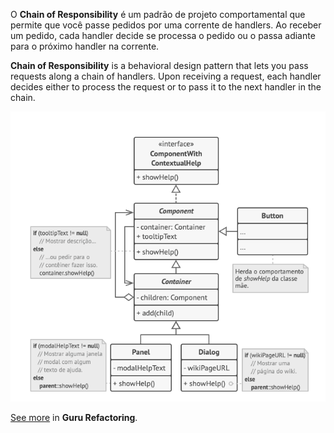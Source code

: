 O **Chain of Responsibility** é um padrão de projeto comportamental que permite que você passe pedidos por uma corrente de handlers. Ao receber um pedido, cada handler decide se processa o pedido ou o passa adiante para o próximo handler na corrente.

**Chain of Responsibility** is a behavioral design pattern that lets you pass requests along a chain of handlers. Upon receiving a request, each handler decides either to process the request or to pass it to the next handler in the chain.

<p align="center">
  <img src="./pattern.png">
</p>

[See more](https://refactoring.guru/design-patterns/chain-of-responsibility) in **Guru Refactoring**.

